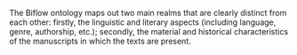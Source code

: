 
The Biflow ontology maps out two main realms that are clearly distinct from each other: firstly, the linguistic and literary aspects (including language, genre, authorship, etc.); secondly, the material and historical characteristics of the manuscripts in which the texts are present. 

